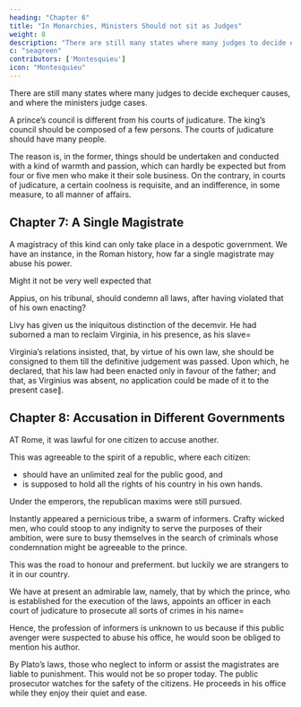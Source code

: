 ```yaml
---
heading: "Chapter 6"
title: "In Monarchies, Ministers Should not sit as Judges"
weight: 8
description: "There are still many states where many judges to decide exchequer causes, and where the ministers judge cases."
c: "seagreen"
contributors: ['Montesquieu']
icon: "Montesquieu"
---
```




<!-- IT is, likewise, a very great inconveniency, in monarchies, for the ministers of the prince to sit as judges. We have still instances of -->

There are still many states where many judges to decide exchequer causes, and where the ministers judge cases.  
<!-- Many are the reflections that here arise; but this single one will suffice for my purpose. -->
<!-- There is, in the very nature of things, a kind of contrast between  -->

A prince’s council is different from his courts of judicature. The king’s council should be composed of a few persons. The courts of judicature should have many people. 

The reason is, in the former, things should be undertaken and conducted with a kind of warmth and passion, which can hardly be expected but from four or five men who make it their sole business. On the contrary, in courts of judicature, a certain coolness is requisite, and an indifference, in some measure, to all manner of affairs.



## Chapter 7: A Single Magistrate

A magistracy of this kind can only take place in a despotic government. We have an instance, in the Roman history, how far a single magistrate may abuse his power. 

Might it not be very well expected that 

Appius, on his tribunal, should condemn all laws, after having violated that of his own enacting? 

Livy has given us the iniquitous distinction of the decemvir. He had suborned a man to reclaim Virginia, in his presence, as his slave= 

Virginia’s relations insisted, that, by virtue of his own law, she should be consigned to them till the definitive judgement was passed. Upon which, he declared, that his law had been enacted only in favour of the father; and that, as Virginius was absent, no application could be made of it to the present case∥.



## Chapter 8: Accusation in Different Governments

AT Rome, it was lawful for one citizen to accuse another. 

This was agreeable to the spirit of a republic, where each citizen:
- should have an unlimited zeal for the public good, and
- is supposed to hold all the rights of his country in his own hands. 

Under the emperors, the republican maxims were still pursued. 

Instantly appeared a pernicious tribe, a swarm of informers. Crafty wicked men, who could stoop to any indignity to serve the purposes of their ambition, were sure to busy themselves in the search of criminals whose condemnation might be agreeable to the prince. 

This was the road to honour and preferment. but luckily we are strangers to it in our country.

We have at present an admirable law, namely, that by which the prince, who is established for the execution of the laws, appoints an officer in each court of judicature to prosecute all sorts of crimes in his name= 

Hence, the profession of informers is unknown to us because if this public avenger were suspected to abuse his office, he would soon be obliged to mention his author.

By Plato’s laws, those who neglect to inform or assist the magistrates are liable to punishment. This would not be so proper today. The public prosecutor watches for the safety of the citizens. He proceeds in his office while they enjoy their quiet and ease.
